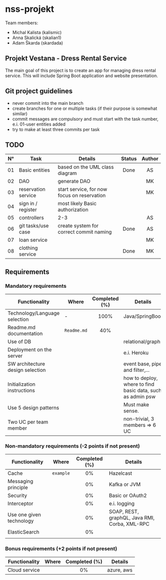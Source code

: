 # nss-projekt

Team members:
- Michal Kalista (kalismic)
- Anna Skalická (skalian1)
- Adam Škarda (skardada)

## Projekt Vestana - Dress Rental Service

The main goal of this project is to create an app for 
managing dress rental service. This will include Spring
Boot application and website presentation.

## Git project guidelines
- never commit into the main branch
- create branches for one or multiple tasks (if their purpose is somewhat similar)
- commit messages are compulsory and must start with the task number, 
  e.i. 01-user entities added
- try to make at least three commits per task

## TODO
| N°  | Task                | Details                                     | Status | Author |
|:---:|---------------------|---------------------------------------------|:------:|:------:|
| 01  | Basic entities      | based on the UML class diagram              |  Done  |   AS   |
| 02  | DAO                 | generate DAO                                |        |   MK   |
| 03  | reservation service | start service, for now focus on reservation |        |   MK   |
| 04  | sign in / register  | most likely Basic authorization             |        |        |
| 05  | controllers         | 2-3                                         |        |   AS   |
| 06  | git tasks/use case  | create system for correct commit naming     |  Done  |   AS   |
| 07  | loan service        |                                             |        |   MK   |
| 08  | clothing service    |                                             |  Done  |   MK   |


## Requirements
<!-- must be displayed per instructions -->

### Mandatory requirements
| Functionality                    | Where       | Completed (%) | Details                                                    |
|----------------------------------|-------------|:-------------:|------------------------------------------------------------|
| Technology/Language selection    | -           |     100%      | Java/SpringBoot                                            |
| Readme.md documentation          | `Readme.md` |      40%      |                                                            |
| Use of DB                        |             |               | relational/graph                                           |
| Deployment on the server         |             |               | e.i. Heroku                                                |
| SW architecture design selection |             |               | event base, pipe and filter,...                            |
| Initialization instructions      |             |               | how to deploy, where to find basic data, such as admin psw |
| Use 5 design patterns            |             |               | Must make sense.                                           |
| Two UC per team member           |             |               | non-trivial, 3 members => 6 UC                             |



### Non-mandatory requirements (-2 points if not present)
| Functionality            | Where     | Completed (%) | Details                                        |
|--------------------------|-----------|:-------------:|------------------------------------------------|
| Cache                    | `example` |      0%       | Hazelcast                                      |
| Messaging principle      |           |      0%       | Kafka or JVM                                   |
| Security                 |           |      0%       | Basic or OAuth2                                |
| Interceptor              |           |      0%       | e.i. logging                                   |
| Use one given technology |           |      0%       | SOAP, REST, graphQL, Java RMI, Corba, XML-RPC  |
| ElasticSearch            |           |      0%       |                                                |
|                          |           |               |                                                |

### Bonus requirements (+2 points if not present)
| Functionality | Where | Completed (%) | Details    |
|---------------|-------|:-------------:|------------|
| Cloud service |       |      0%       | azure, aws |

